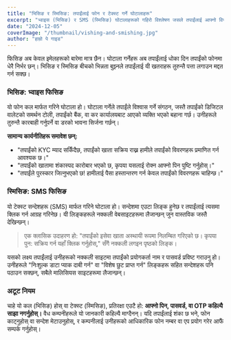 ```yaml
---
title: "भिसिङ र स्मिसिङ: तपाईंलाई फोन र टेक्स्ट गर्ने घोटालाहरू"
excerpt: "भ्वाइस (भिसिङ) र SMS (स्मिसिङ) घोटालाहरूको गहिरो विश्लेषण जसले तपाईंलाई आफ्नो वित्तीय जानकारी दिन लगाउँछ।"
date: "2024-12-05"
coverImage: "/thumbnail/vishing-and-smishing.jpg"
author: "हाम्रो पे गाइड"
---
```


फिसिङ अब केवल इमेलहरूको बारेमा मात्र छैन। घोटाला गर्नेहरू अब तपाईंलाई धोका दिन तपाईंको फोनमा धेरै निर्भर छन्। भिसिङ र स्मिसिङ बीचको भिन्नता बुझ्नले तपाईंलाई यी खतराहरू तुरुन्तै पत्ता लगाउन मद्दत गर्न सक्छ।

### भिसिङ: भ्वाइस फिसिङ

यो फोन कल मार्फत गरिने घोटाला हो। घोटाला गर्नेले तपाईंले विश्वास गर्ने संगठन, जस्तै तपाईंको डिजिटल वालेटको समर्थन टोली, तपाईंको बैंक, वा कर कार्यालयबाट आएको व्यक्ति भएको बहाना गर्छ। उनीहरूले तुरुन्तै कारबाही गर्नुपर्ने वा डरको भावना सिर्जना गर्छन्।

**सामान्य कार्यनीतिहरू समावेश छन्:**

- "तपाईंको KYC म्याद सकिँदैछ, तपाईंको खाता सक्रिय राख्न हामीले तपाईंको विवरणहरू प्रमाणित गर्न आवश्यक छ।"
- "तपाईंको खातामा शंकास्पद कारोबार भएको छ, कृपया यसलाई रोक्न आफ्नो पिन पुष्टि गर्नुहोस्।"
- "तपाईंले पुरस्कार जित्नुभएको छ! हामीलाई पैसा हस्तान्तरण गर्न केवल तपाईंको विवरणहरू चाहिन्छ।"

### स्मिसिङ: SMS फिसिङ

यो टेक्स्ट सन्देशहरू (SMS) मार्फत गरिने घोटाला हो। सन्देशमा एउटा लिङ्क हुनेछ र तपाईंलाई त्यसमा क्लिक गर्न आग्रह गरिनेछ। यी लिङ्कहरूले नक्कली वेबसाइटहरूमा लैजान्छन् जुन वास्तविक जस्तै देखिन्छन्।

> एक क्लासिक उदाहरण हो: "तपाईंको इसेवा खाता अस्थायी रूपमा निलम्बित गरिएको छ। कृपया पुन: सक्रिय गर्न यहाँ क्लिक गर्नुहोस्," सँगै नक्कली लगइन पृष्ठको लिङ्क।

यसको लक्ष्य तपाईंलाई उनीहरूको नक्कली साइटमा तपाईंको प्रयोगकर्ता नाम र पासवर्ड प्रविष्ट गराउनु हो। उनीहरूले "निःशुल्क डाटा प्याक दाबी गर्न" वा "विशेष छुट प्राप्त गर्न" लिङ्कहरू सहित सन्देशहरू पनि पठाउन सक्छन्, सबैले मालिसियस साइटहरूमा लैजान्छन्।

### अटूट नियम

चाहे यो कल (भिसिङ) होस् वा टेक्स्ट (स्मिसिङ), प्रतिरक्षा एउटै हो: **आफ्नो पिन, पासवर्ड, वा OTP कहिल्यै साझा नगर्नुहोस्।** वैध कम्पनीहरूले यो जानकारी कहिल्यै माग्दैनन्। यदि तपाईंलाई शंका छ भने, फोन काट्नुहोस् वा सन्देश मेटाउनुहोस्, र कम्पनीलाई उनीहरूको आधिकारिक फोन नम्बर वा एप प्रयोग गरेर आफैं सम्पर्क गर्नुहोस्।
